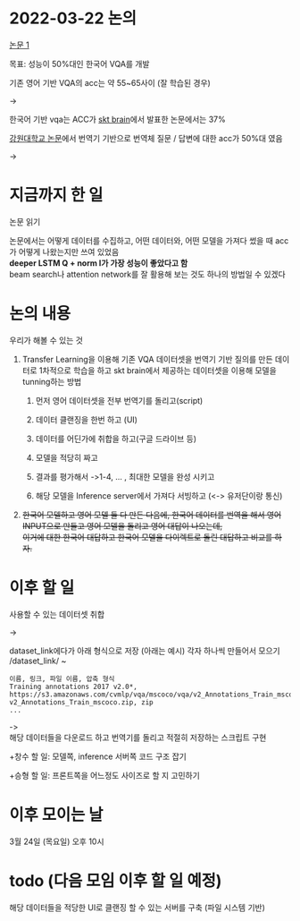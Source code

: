 
2022-03-22 논의
===

[논문 1](https://arxiv.org/abs/1505.00468)

목표: 성능이 50%대인 한국어 VQA를 개발

기존 영어 기반 VQA의 acc는 약 55~65사이 (잘 학습된 경우)

->

한국어 기반 vqa는 ACC가 [skt brain](https://github.com/SKTBrain/KVQA)에서 발표한 논문에서는 37%

[강원대학교 논문](https://www.koreascience.or.kr/article/CFKO201832073078783.pdf)에서 번역기 기반으로 번역체 질문 / 답변에 대한 acc가 50%대 였음

->

지금까지 한 일
===
논문 읽기

논문에서는 어떻게 데이터를 수집하고, 어떤 데이터와, 어떤 모델을 가져다 썼을 때 acc가 어떻게 나왔는지만 쓰여 있었음 \
**deeper LSTM Q + norm I가 가장 성능이 좋았다고 함** \
beam search나 attention network를 잘 활용해 보는 것도 하나의 방법일 수 있겠다


논의 내용
===
우리가 해볼 수 있는 것
1. Transfer Learning을 이용해 기존 VQA 데이터셋을 번역기 기반 질의를 만든 데이터로 1차적으로 학습을 하고 skt brain에서 제공하는 데이터셋을 이용해 모델을 tunning하는 방법

    1. 먼저 영어 데이터셋을 전부 번역기를 돌리고(script)
    
    1. 데이터 클랜징을 한번 하고 (UI)

    1. 데이터를 어딘가에 취합을 하고(구글 드라이브 등)
    
    1. 모델을 적당히 짜고
    
    1. 결과를 평가해서 ->1-4, ... , 최대한 모델을 완성 시키고
    
    1. 해당 모델을 Inference server에서 가져다 서빙하고 (<-> 유저단이랑 통신)

2. ~~한국어 모델하고 영어 모델 둘 다 만든 다음에, 한국어 데이터를 번역을 해서 영어 INPUT으로 만들고 영어 모델을 돌리고 영어 대답이 나오는데, \
이거에 대한 한국어 대답하고 한국어 모델을 다이렉트로 돌린 대답하고 비교를 하자.~~

이후 할 일
===

사용할 수 있는 데이터셋 취합

->

dataset_link에다가 아래 형식으로 저장 (아래는 예시) 각자 하나씩 만들어서 모으기 /dataset_link/ ~ 
```
이름, 링크, 파일 이름, 압축 형식
Training annotations 2017 v2.0*, https://s3.amazonaws.com/cvmlp/vqa/mscoco/vqa/v2_Annotations_Train_mscoco.zip, v2_Annotations_Train_mscoco.zip, zip
...
```

-> \
해당 데이터들을 다운로드 하고 번역기를 돌리고 적절히 저장하는 스크립트 구현

+창수 할 일: 모델쪽, inference 서버쪽 코드 구조 잡기

+승형 할 일: 프론트쪽을 어느정도 사이즈로 할 지 고민하기

이후 모이는 날
===
3월 24일 (목요일) 오후 10시

todo (다음 모임 이후 할 일 예정)
===
해당 데이터들을 적당한 UI로 클랜징 할 수 있는 서버를 구축 (파일 시스템 기반)
